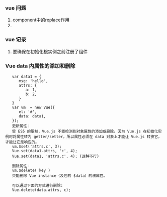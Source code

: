 ### vue 问题 ###
1. component中的replace作用
2. 

### vue 记录 ###
1. 要确保在初始化根实例之前注册了组件

### Vue data 内属性的添加和删除 ###

```
   var data1 = {
      msg: 'hello',
      attrs: {
         a: 1,
         b: 2,
      }
   }
   var vm  = new Vue({
      el: '#',
      data: data1,
   });
   更新属性：
   受 ES5 的限制，Vue.js 不能检测到对象属性的添加或删除。因为 Vue.js 在初始化实例时将属性转为 getter/setter，所以属性必须在 data 对象上才能让 Vue.js 转换它，才能让它是响应的。
   vm.$set('attrs.c', 3);
   Vue.set(data1.attrs, 'c', 4);
   Vue.set(data1, 'attrs.c', 4); (这种不行)
   
   删除属性：
   vm.$delete( key )
   只能删除 Vue instance（及它的 $data）的根属性。
   
   可以通过下面的方式进行删除:
   Vue.delete(data.attrs, c);
   
```
